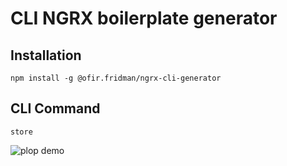 # CLI NGRX boilerplate generator

## Installation

`npm install -g @ofir.fridman/ngrx-cli-generator`

## CLI Command

`store`

![plop demo](http://i.imgur.com/penUFkr.gif)
